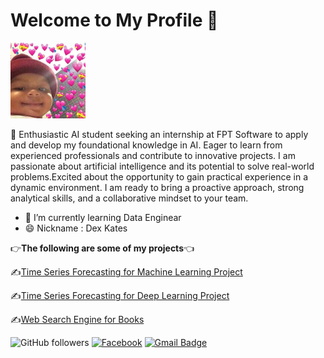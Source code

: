 # Welcome to My Profile 👋
<img src="https://github.com/Honpg/Honpg/blob/main/avatar_love.jpg" alt="Profile Picture" width="120"/>


🙌 Enthusiastic AI student seeking an internship at FPT Software to apply and develop my foundational
knowledge in AI. Eager to learn from experienced professionals and contribute to innovative projects.
I am passionate about artificial intelligence and its potential to solve real-world problems.Excited
about the opportunity to gain practical experience in a dynamic environment. I am ready to bring a
proactive approach, strong analytical skills, and a collaborative mindset to your team.

- 🔭 I’m currently learning  Data Enginear
- 😄 Nickname : Dex Kates

 👉**The following are some of my projects**👈
 
 ✍️[Time Series Forecasting for Machine Learning Project](https://github.com/Honpg/Machine-Learning)
 
 ✍️[Time Series Forecasting for Deep Learning Project](https://github.com/Honpg/Deep-Learing)

 ✍️[Web Search Engine for Books](https://github.com/Honpg/Web-search-engineer)

 ![GitHub followers](https://img.shields.io/github/followers/Honpg?label=Follow&style=social)
 [![Facebook](https://img.shields.io/badge/Facebook-Profile-blue?style=flat-square)](https://www.facebook.com/Minh1a1eo.org/)
 [![Gmail Badge](https://img.shields.io/badge/Email-me-red?logo=gmail&logoColor=white&style=flat)](mailto:nguyenvanhon732k3@gmail.com?subject=Subject%20Here&body=Body%20Text%20Here)



  
<!--
**Honpg/Honpg** is a ✨ _special_ ✨ repository because its `README.md` (this file) appears on your GitHub profile.

Here are some ideas to get you started:

- 🔭 I’m currently working on ...
- 🌱 I’m currently learning ...
- 👯 I’m looking to collaborate on ...
- 🤔 I’m looking for help with ...
- 💬 Ask me about ...
- 📫 How to reach me: ...
- 😄 Pronouns: ...
- ⚡ Fun fact: ...
-->
